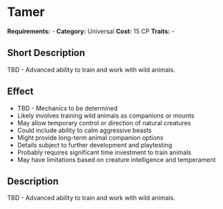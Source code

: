 # Tamer

**Requirements:** -
**Category:** Universal
**Cost:** 15 CP
**Traits:** -


## Short Description
TBD - Advanced ability to train and work with wild animals.

## Effect
- TBD - Mechanics to be determined
- Likely involves training wild animals as companions or mounts
- May allow temporary control or direction of natural creatures
- Could include ability to calm aggressive beasts
- Might provide long-term animal companion options
- Details subject to further development and playtesting
- Probably requires significant time investment to train animals
- May have limitations based on creature intelligence and temperament

## Description
TBD - Advanced ability to train and work with wild animals.